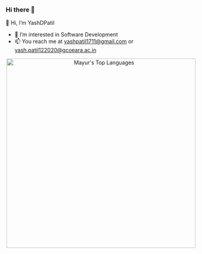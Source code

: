 ### Hi there 👋

👋 Hi, I’m YashDPatil
- 👀 I’m interested in Software Development
- 📫 You reach me at yashpatil1711@gmail.com or yash.patil122020@gcoeara.ac.in
<p>
</p>
<p align="center">
    <img width="500"
        src="https://github-readme-stats.vercel.app/api/top-langs/?username=mayur2905&langs_count=10&layout=compact&theme=tokyonight" 
        alt="Mayur's Top Languages"
    />
</p>
